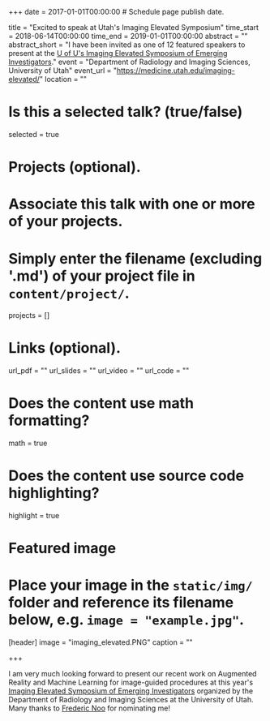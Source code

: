 +++
date = 2017-01-01T00:00:00  # Schedule page publish date.

title = "Excited to speak at Utah's Imaging Elevated Symposium"
time_start = 2018-06-14T00:00:00
time_end = 2019-01-01T00:00:00
abstract = ""
abstract_short = "I have been invited as one of 12 featured speakers to present at the [U of U's Imaging Elevated Symposium of Emerging Investigators](https://medicine.utah.edu/imaging-elevated/)."
event = "Department of Radiology and Imaging Sciences, University of Utah"
event_url = "https://medicine.utah.edu/imaging-elevated/"
location = ""

# Is this a selected talk? (true/false)
selected = true

# Projects (optional).
#   Associate this talk with one or more of your projects.
#   Simply enter the filename (excluding '.md') of your project file in `content/project/`.
projects = []

# Links (optional).
url_pdf = ""
url_slides = ""
url_video = ""
url_code = ""

# Does the content use math formatting?
math = true

# Does the content use source code highlighting?
highlight = true

# Featured image
# Place your image in the `static/img/` folder and reference its filename below, e.g. `image = "example.jpg"`.
[header]
image = "imaging_elevated.PNG"
caption = ""

+++

I am very much looking forward to present our recent work on Augmented Reality and Machine Learning for image-guided procedures at this year's [Imaging Elevated Symposium of Emerging Investigators](https://medicine.utah.edu/imaging-elevated/) organized by the Department of Radiology and Imaging Sciences at the University of Utah. Many thanks to [Frederic Noo](https://medicine.utah.edu/faculty/mddetail.php?facultyID=u0114767) for nominating me!
